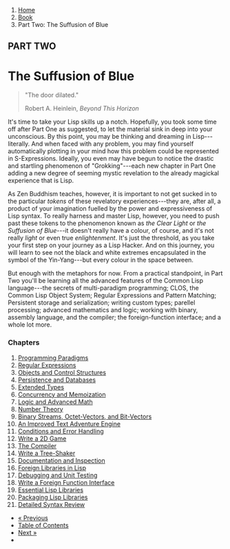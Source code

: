 <ol class="breadcrumb">
  <li><a href="/">Home</a></li>
  <li><a href="/book/">Book</a></li>
  <li class="active">Part Two: The Suffusion of Blue</li>
</ol>

## PART TWO

# The Suffusion of Blue

> "The door dilated."
> <footer>Robert A. Heinlein, <em>Beyond This Horizon</em></footer>

It's time to take your Lisp skills up a notch.  Hopefully, you took some time off after Part One as suggested, to let the material sink in deep into your unconscious.  By this point, you may be thinking and dreaming in Lisp---literally.  And when faced with any problem, you may find yourself automatically plotting in your mind how this problem could be represented in S-Expressions.  Ideally, you even may have begun to notice the drastic and startling phenomenon of "Grokking"---each new chapter in Part One adding a new degree of seeming mystic revelation to the already magickal experience that is Lisp.

As Zen Buddhism teaches, however, it is important to not get sucked in to the particular *tokens* of these revelatory experiences---they are, after all, a product of your imagination fuelled by the power and expressiveness of Lisp syntax.  To really harness and master Lisp, however, you need to push past these tokens to the phenomenon known as *the Clear Light* or *the Suffusion of Blue*---it doesn't really have a colour, of course, and it's not really *light* or even true *enlightenment*.  It's just the threshold, as you take your first step on your journey as a Lisp Hacker.  And on this journey, you will learn to see not the black and white extremes encapsulated in the symbol of the Yin-Yang---but every colour in the space between.

But enough with the metaphors for now.  From a practical standpoint, in Part Two you'll be learning all the advanced features of the Common Lisp language---the secrets of multi-paradigm programming; CLOS, the Common Lisp Object System; Regular Expressions and Pattern Matching; Persistent storage and serialization; writing custom types; parellel processing; advanced mathematics and logic; working with binary, assembly language, and the compiler; the foreign-function interface; and a whole lot more.

### Chapters

1. [Programming Paradigms](/book/2-01-0-programming-paradigms.md)
2. [Regular Expressions](/book/2-02-0-regex.md)
3. [Objects and Control Structures](/book/2-03-0-objects-control.md)
4. [Persistence and Databases](/book/2-04-0-data-persistence.md)
5. [Extended Types](/book/2-05-0-extended-types.md)
6. [Concurrency and Memoization](/book/2-06-0-threads-memos-parallel.md)
7. [Logic and Advanced Math](/book/2-07-0-logic-and-more-math.md)
8. [Number Theory](/book/2-08-0-number-theory.md)
9. [Binary Streams, Octet-Vectors, and Bit-Vectors](/book/2-09-0-binary-octets-bits.md)
10. [An Improved Text Adventure Engine](/book/2-10-0-improved-text-adventure-engine.md)
11. [Conditions and Error Handling](/book/2-11-0-conditions.md)
12. [Write a 2D Game](/book/2-12-0-2d-game.md)
13. [The Compiler](/book/2-13-0-compiler.md)
14. [Write a Tree-Shaker](/book/2-14-0-tree-shaker.md)
15. [Documentation and Inspection](/book/2-15-0-docs-and-inspection.md)
16. [Foreign Libraries in Lisp](/book/2-16-0-foreign-libs.md)
17. [Debugging and Unit Testing](/book/2-17-0-debugging-testing.md)
18. [Write a Foreign Function Interface](/book/2-18-0-ffi.md)
19. [Essential Lisp Libraries](/book/2-19-0-essential-libs.md)
20. [Packaging Lisp Libraries](/book/2-20-0-packaging-libs.md)
21. [Detailed Syntax Review](/book/2-21-0-review.md)

<ul class="pager">
  <li class="previous"><a href="/book/1-20-0-review/">&laquo; Previous</a></li>
  <li><a href="/book/">Table of Contents</a></li>
  <li class="next"><a href="/book/2-01-0-programming-paradigms.md">Next &raquo;</a><li>
</ul>
